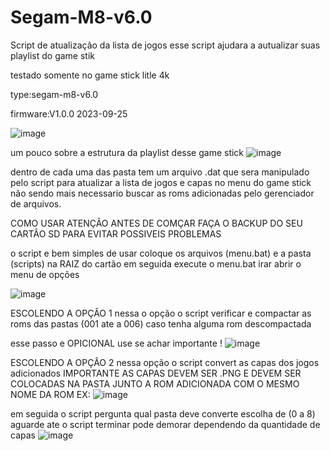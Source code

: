 # Segam-M8-v6.0
Script de atualização da lista de jogos
esse script ajudara a autualizar suas playlist do game stik

testado somente no game stick litle 4k

type:segam-m8-v6.0

firmware:V1.0.0 2023-09-25

![image](https://github.com/user-attachments/assets/9d7f3408-b622-4cda-9641-30fd835a3859)

um pouco sobre a estrutura da playlist desse game stick
![image](https://github.com/user-attachments/assets/c08114af-53dc-474a-855a-a34392aa9614)

dentro de cada uma das pasta tem um arquivo .dat que sera manipulado pelo script para atualizar a lista de jogos e capas no menu do game stick não sendo mais necessario buscar as roms 
adicionadas pelo gerenciador de arquivos.

COMO USAR
ATENÇÂO ANTES DE COMÇAR FAÇA O BACKUP DO SEU CARTÂO SD PARA EVITAR POSSIVEIS PROBLEMAS

o script e bem simples de usar coloque os arquivos (menu.bat) e a pasta (scripts) na RAIZ do cartão 
em seguida execute o menu.bat irar abrir o menu de opções

![image](https://github.com/user-attachments/assets/2f9c3d72-e8b8-43e4-a92a-7835faecb13c)

ESCOLENDO A OPÇÂO 1
nessa o opção o script verificar e compactar as roms das pastas (001 ate a 006)
caso tenha alguma rom descompactada

esse passo e OPICIONAL use se achar importante ! 
![image](https://github.com/user-attachments/assets/bd1f6bc5-bf47-4f00-b5e8-76f01344cc17)

ESCOLENDO A OPÇÂO 2
nessa opção o script convert as capas dos jogos adicionados
IMPORTANTE AS CAPAS DEVEM SER .PNG E DEVEM SER COLOCADAS NA PASTA JUNTO A ROM ADICIONADA COM O MESMO NOME DA ROM
EX:
![image](https://github.com/user-attachments/assets/ace1b7b3-9241-4e25-aceb-a9a517fccb74)

em seguida o script pergunta qual pasta deve converte escolha de (0 a 8)
aguarde ate o script terminar pode demorar dependendo da quantidade de capas
![image](https://github.com/user-attachments/assets/caa04971-d196-4380-83ce-6bf51ec038a0)




 
